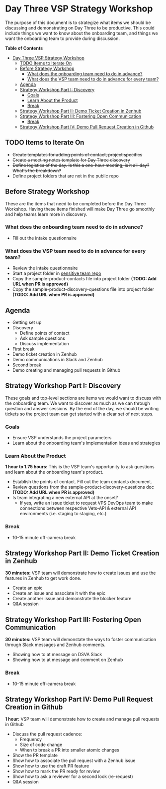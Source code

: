 # Day Three VSP Strategy Workshop

The purpose of this document is to strategize what items we should be discussing and demonstrating on Day Three to be productive. This could include things we want to know about the onboarding team, and things we want the onboarding team to provide during discussion.

**Table of Contents**

- [Day Three VSP Strategy Workshop](#day-three-vsp-strategy-workshop)
  - [TODO Items to Iterate On](#todo-items-to-iterate-on)
  - [Before Strategy Workshop](#before-strategy-workshop)
    - [What does the onboarding team need to do in advance?](#what-does-the-onboarding-team-need-to-do-in-advance)
    - [What does the VSP team need to do in advance for every team?](#what-does-the-vsp-team-need-to-do-in-advance-for-every-team)
  - [Agenda](#agenda)
  - [Strategy Workshop Part I: Discovery](#strategy-workshop-part-i-discovery)
    - [Goals](#goals)
    - [Learn About the Product](#learn-about-the-product)
    - [Break](#break)
  - [Strategy Workshop Part II: Demo Ticket Creation in Zenhub](#strategy-workshop-part-ii-demo-ticket-creation-in-zenhub)
  - [Strategy Workshop Part III: Fostering Open Communication](#strategy-workshop-part-iii-fostering-open-communication)
    - [Break](#break-1)
  - [Strategy Workshop Part IV: Demo Pull Request Creation in Github](#strategy-workshop-part-iv-demo-pull-request-creation-in-github)

## TODO Items to Iterate On

- ~~Create templates for adding points of contact, project specifics~~
- ~~Create a meeting notes template for Day Three discovery~~
- ~~Define logistics of the day. Is this a one-hour meeting, is it all-day? What's the breakdown?~~
- Define project folders that are not in the public repo

## Before Strategy Workshop

These are the items that need to be completed before the Day Three Workshop. Having these items finished will make Day Three go smoothly and help teams learn more in discovery.

### What does the onboarding team need to do in advance?

- Fill out the intake questionnaire

### What does the VSP team need to do in advance for every team?

- Review the intake questionnaire
- Start a project folder in [sensitive team repo](https://github.com/department-of-veterans-affairs/va.gov-team-sensitive)
- Copy the sample-product-contacts file into project folder **(TODO: Add URL when PR is approved)**
- Copy the sample-product-discovery-questions file into project folder **(TODO: Add URL when PR is approved)**

## Agenda

- Getting set up
- Discovery
  - Define points of contact
  - Ask sample questions
  - Discuss implementation
- First break
- Demo ticket creation in Zenhub
- Demo communications in Slack and Zenhub
- Second break
- Demo creating and managing pull requests in Github

## Strategy Workshop Part I: Discovery

These goals and top-level sections are items we would want to discuss with the onboarding team. We want to discover as much as we can through question and answer sessions. By the end of the day, we should be writing tickets so the project team can get started with a clear set of next steps.

### Goals

- Ensure VSP understands the project parameters
- Learn about the onboarding team's implementation ideas and strategies

### Learn About the Product

**1 hour to 1.75 hours:** This is the VSP team's opportunity to ask questions and learn about the onboarding team's product.

- Establish the points of contact. Fill out the team contacts document.
- Review questions from the sample-product-discovery-questions doc **(TODO: Add URL when PR is approved)**
- Is team integrating a new external API at the onset?
  - If yes, write an issue ticket to request VPS DevOps team to make connections between respective Vets-API & external API environments (i.e. staging to staging, etc.)

### Break

- 10-15 minute off-camera break

## Strategy Workshop Part II: Demo Ticket Creation in Zenhub

**30 minutes:** VSP team will demonstrate how to create issues and use the features in Zenhub to get work done.

- Create an epic
- Create an issue and associate it with the epic
- Create another issue and demonstrate the blocker feature
- Q&A session

## Strategy Workshop Part III: Fostering Open Communication

**30 minutes:** VSP team will demonstate the ways to foster communication through Slack messages and Zenhub comments.

- Showing how to at message on DSVA Slack
- Showing how to at message and comment on Zenhub

### Break

- 10-15 minute off-camera break

## Strategy Workshop Part IV: Demo Pull Request Creation in Github

**1 hour:** VSP team will demonstrate how to create and manage pull requests in Github

- Discuss the pull request cadence:
  - Frequency
  - Size of code change
  - When to break a PR into smaller atomic changes
- Show the PR template
- Show how to associate the pull request with a Zenhub issue
- Show how to use the draft PR feature
- Show how to mark the PR ready for review
- Show how to ask a reviewer for a second look (re-request)
- Q&A session
